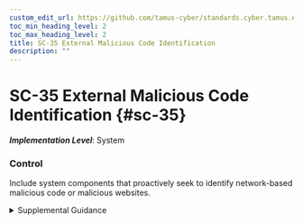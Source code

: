 ```yaml
---
custom_edit_url: https://github.com/tamus-cyber/standards.cyber.tamus.edu/tree/main/static/content/tamus.edu/TAMUS_profile.xml
toc_min_heading_level: 2
toc_max_heading_level: 2
title: SC-35 External Malicious Code Identification
description: ""
---
```


# SC-35 External Malicious Code Identification {#sc-35}

_**Implementation Level**_: System

### Control

Include system components that proactively seek to identify network-based malicious code or malicious websites.

<details>
  <summary>Supplemental Guidance</summary>

External malicious code identification differs from decoys in <a xmlns="http://csrc.nist.gov/ns/oscal/1.0" href="#sc-26">SC-26</a> in that the components actively probe networks, including the Internet, in search of malicious code contained on external websites. Like decoys, the use of external malicious code identification techniques requires some supporting isolation measures to ensure that any malicious code discovered during the search and subsequently executed does not infect organizational systems. Virtualization is a common technique for achieving such isolation.

</details>

